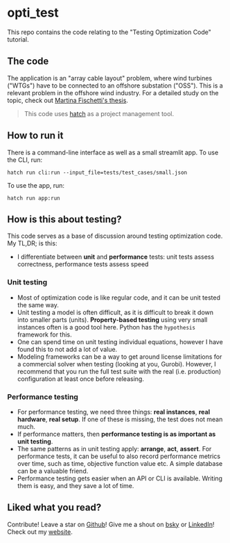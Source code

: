 # opti_test
This repo contains the code relating to the "Testing Optimization Code" tutorial.

## The code
The application is an "array cable layout" problem, where wind turbines ("WTGs") have to be connected to an offshore substation ("OSS"). This is a relevant problem in the offshore wind industry. For a detailed study on the topic, check out [Martina Fischetti's thesis](https://orbit.dtu.dk/files/158908591/PhDThesis.pdf).

> This code uses [hatch](https://hatch.pypa.io) as a project management tool.

## How to run it
There is a command-line interface as well as a small streamlit app. To use the CLI, run:

```
hatch run cli:run --input_file=tests/test_cases/small.json
```

To use the app, run:

```
hatch run app:run
```

## How is this about testing?
This code serves as a base of discussion around testing optimization code. My TL,DR; is this:

- I differentiate between **unit** and **performance** tests: unit tests assess correctness, performance tests assess speed

### Unit testing
- Most of optimization code is like regular code, and it can be unit tested the same way.
- Unit testing a model is often difficult, as it is difficult to break it down into smaller parts (units). **Property-based testing** using very small instances often is a good tool here. Python has the `hypothesis` framework for this.
- One can spend time on unit testing individual equations, however I have found this to not add a lot of value.
- Modeling frameworks can be a way to get around license limitations for a commercial solver when testing (looking at you, Gurobi). However, I recommend that you run the full test suite with the real (i.e. production) configuration at least once before releasing.

### Performance testing
- For performance testing, we need three things: **real instances**, **real hardware**, **real setup**. If one of these is missing, the test does not mean much.
- If performance matters, then **performance testing is as important as unit testing**.
- The same patterns as in unit testing apply: **arrange**, **act**, **assert**. For performance tests, it can be useful to also record performance metrics over time, such as time, objective function value etc. A simple database can be a valuable friend.
- Performance testing gets easier when an API or CLI is available. Writing them is easy, and they save a lot of time.

## Liked what you read?

Contribute! Leave a star on [Github](https://github.com/RichardOberdieck/opti_test)! Give me a shout on [bsky](https://bsky.app/profile/richardoberdieck.bsky.social) or [LinkedIn](https://www.linkedin.com/in/oberdieck/)! Check out my [website](https://oberdieck.dk).
